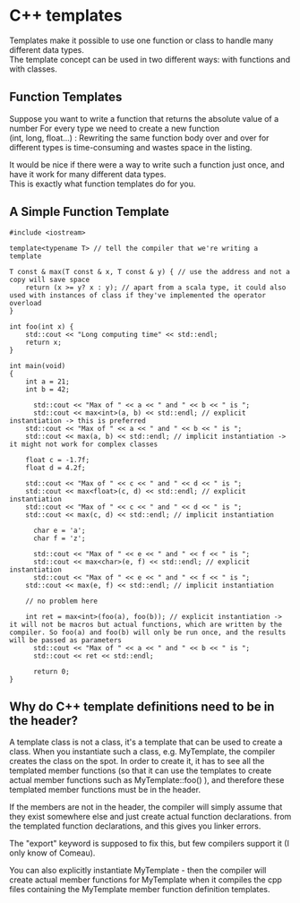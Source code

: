 # C++ templates

  Templates make it possible to use one function or class to handle many different data types.<br>
  The template concept can be used in two different ways: with functions and with classes.

  ## Function Templates

  Suppose you want to write a function that returns the absolute value of a number For every type we need to create a new function<br>
  (int, long, float...) : Rewriting the same function body over and over for different types is time-consuming and
  wastes space in the listing.<br>

  It would be nice if there were a way to write such a function just once, and have it work for many different data types.<br> This is exactly what function templates do for you.<br>

  ## A Simple Function Template


    #include <iostream>
    
    template<typename T> // tell the compiler that we're writing a template
    
    T const & max(T const & x, T const & y) { // use the address and not a copy will save space
    	return (x >= y? x : y); // apart from a scala type, it could also used with instances of class if they've implemented the operator overload
    }
    
    int foo(int x) {
    	std::cout << "Long computing time" << std::endl;
    	return x;
    }
    
    int main(void)
    {
    	int a = 21;
    	int b = 42;
    
    	  std::cout << "Max of " << a << " and " << b << " is ";
    	  std::cout << max<int>(a, b) << std::endl; // explicit instantiation -> this is preferred
        std::cout << "Max of " << a << " and " << b << " is ";
        std::cout << max(a, b) << std::endl; // implicit instantiation -> it might not work for complex classes
    
        float c = -1.7f;
        float d = 4.2f;
    
        std::cout << "Max of " << c << " and " << d << " is ";
        std::cout << max<float>(c, d) << std::endl; // explicit instantiation
        std::cout << "Max of " << c << " and " << d << " is ";
        std::cout << max(c, d) << std::endl; // implicit instantiation
    
    	  char e = 'a';
    	  char f = 'z';
    
    	  std::cout << "Max of " << e << " and " << f << " is ";
    	  std::cout << max<char>(e, f) << std::endl; // explicit instantiation
    	  std::cout << "Max of " << e << " and " << f << " is ";
        std::cout << max(e, f) << std::endl; // implicit instantiation
    
        // no problem here
    
        int ret = max<int>(foo(a), foo(b)); // explicit instantiation -> it will not be macros but actual functions, which are written by the                 compiler. So foo(a) and foo(b) will only be run once, and the results will be passed as parameters
    	  std::cout << "Max of " << a << " and " << b << " is ";
    	  std::cout << ret << std::endl;
    
    	  return 0;
    }
   
  ## Why do C++ template definitions need to be in the header?
    
  A template class is not a class, it's a template that can be used to create a class. When you instantiate such a class, e.g. MyTemplate<int>, the     compiler creates the class on the spot. In order to create it, it has to see all the templated member functions (so that it can use the templates     to create actual member functions such as MyTemplate<int>::foo() ), and therefore these templated member functions must be in the header.

  If the members are not in the header, the compiler will simply assume that they exist somewhere else and just create actual function declarations.   from the templated function declarations, and this gives you linker errors.

  The "export" keyword is supposed to fix this, but few compilers support it (I only know of Comeau).

  You can also explicitly instantiate MyTemplate<int> - then the compiler will create actual member functions for MyTemplate<int> when it compiles     the cpp files containing the MyTemplate member function definition templates.
    
